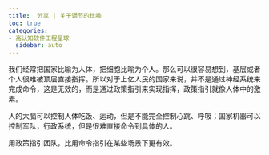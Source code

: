 ```yaml
---
title:  分享 | 关于调节的比喻
toc: true
categories:
- 高认知软件工程星球
  sidebar: auto
---
```


我们经常把国家比喻为人体，把细胞比喻为个人。那么可以很容易想到，基层或者个人很难被顶层直接指挥。所以对于上亿人民的国家来说，并不是通过神经系统来完成命令，这是无效的，而是通过政策指引来实现指挥，政策指引就像人体中的激素。

人的大脑可以控制人体吃饭、运动，但是不能完全控制心跳、呼吸；国家机器可以控制军队，行政系统，但是很难直接命令到具体的人。

用政策指引团队，比用命令指引在某些场景下更有效。
